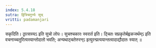 ```yaml
---
index: 5.4.18
sutra: द्वित्रिचतुर्भ्यः सुच्
vritti: padamanjari
---
```


 सकृदिति। ठ्रात्सस्यऽ इति सुचो लोपः। सुचश्चकारः स्वरार्त इति। ठ्चितः सप्रकृतेर्बह्वकजर्थम्ऽ इति वचनाच्चतुरित्यस्यान्तोदातो भवति; अन्यथाठ्चतेरुरन्ऽ इत्युरन्प्रत्ययान्तत्वादाद्यौदातः स्यात् ॥